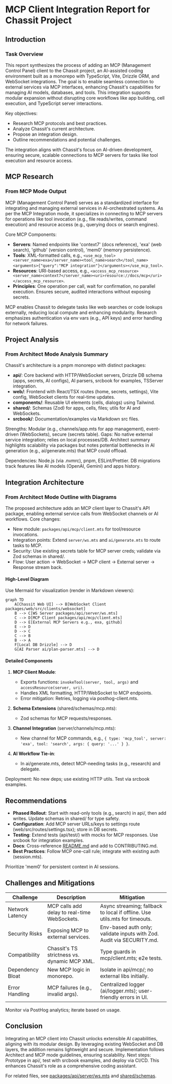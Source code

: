# MCP Client Integration Report for Chassit Project

## Introduction

### Task Overview
This report synthesizes the process of adding an MCP (Management Control Panel) client to the Chassit project, an AI-assisted coding environment built as a monorepo with TypeScript, Vite, Drizzle ORM, and WebSocket integrations. The goal is to enable seamless connection to external services via MCP interfaces, enhancing Chassit's capabilities for managing AI models, databases, and tools. This integration supports modular expansion without disrupting core workflows like app building, cell execution, and TypeScript server interactions.

Key objectives:
- Research MCP protocols and best practices.
- Analyze Chassit's current architecture.
- Propose an integration design.
- Outline recommendations and potential challenges.

The integration aligns with Chassit's focus on AI-driven development, ensuring secure, scalable connections to MCP servers for tasks like tool execution and resource access.

## MCP Research

### From MCP Mode Output
MCP (Management Control Panel) serves as a standardized interface for integrating and managing external services in AI-orchestrated systems. As per the MCP Integration mode, it specializes in connecting to MCP servers for operations like tool invocation (e.g., file reads/writes, command execution) and resource access (e.g., querying docs or search engines).

Core MCP Components:
- **Servers**: Named endpoints like 'context7' (docs reference), 'exa' (web search), 'github' (version control), 'mem0' (memory persistence).
- **Tools**: XML-formatted calls, e.g., `<use_mcp_tool><server_name>exa</server_name><tool_name>search</tool_name><arguments>{"query":"MCP integration"}</arguments></use_mcp_tool>`.
- **Resources**: URI-based access, e.g., `<access_mcp_resource><server_name>context7</server_name><uri>resource://docs/mcp</uri></access_mcp_resource>`.
- **Principles**: One operation per call, wait for confirmation, no parallel execution. Ensures secure, audited interactions without exposing secrets.

MCP enables Chassit to delegate tasks like web searches or code lookups externally, reducing local compute and enhancing modularity. Research emphasizes authentication via env vars (e.g., API keys) and error handling for network failures.

## Project Analysis

### From Architect Mode Analysis Summary
Chassit's architecture is a pnpm monorepo with distinct packages:
- **api/**: Core backend with HTTP/WebSocket servers, Drizzle DB schema (apps, secrets, AI configs), AI parsers, srcbook for examples, TSServer integration.
- **web/**: Frontend with React/TSX routes (home, secrets, settings), Vite config, WebSocket clients for real-time updates.
- **components/**: Reusable UI elements (cells, dialogs) using Tailwind.
- **shared/**: Schemas (Zod) for apps, cells, files; utils for AI and WebSockets.
- **srcbook/**: Documentation/examples via Markdown src files.

Strengths: Modular (e.g., channels/app.mts for app management), event-driven (WebSockets), secure (secrets table). Gaps: No native external service integration; relies on local processes/DB. Architect summary highlights scalability via packages but notes potential bottlenecks in AI generation (e.g., ai/generate.mts) that MCP could offload.

Dependencies: Node.js (via .nvmrc), pnpm, ESLint/Prettier. DB migrations track features like AI models (OpenAI, Gemini) and apps history.

## Integration Architecture

### From Architect Mode Outline with Diagrams
The proposed architecture adds an MCP client layer to Chassit's API package, enabling external service calls from WebSocket channels or AI workflows. Core changes:
- New module: `packages/api/mcp/client.mts` for tool/resource invocations.
- Integration points: Extend `server/ws.mts` and `ai/generate.mts` to route tasks to MCP.
- Security: Use existing secrets table for MCP server creds; validate via Zod schemas in shared/.
- Flow: User action → WebSocket → MCP client → External server → Response stream back.

#### High-Level Diagram
Use Mermaid for visualization (render in Markdown viewers):

```mermaid
graph TD
    A[Chassit Web UI] --> B[WebSocket Client packages/web/src/clients/websocket]
    B --> C[WS Server packages/api/server/ws.mts]
    C --> D[MCP Client packages/api/mcp/client.mts]
    D --> E[External MCP Servers e.g., exa, github]
    E --> D
    D --> C
    C --> B
    B --> A
    F[Local DB Drizzle] --> D
    G[AI Parser ai/plan-parser.mts] --> D
```

#### Detailed Components
1. **MCP Client Module**:
   - Exports functions: `invokeTool(server, tool, args)` and `accessResource(server, uri)`.
   - Handles XML formatting, HTTP/WebSocket to MCP endpoints.
   - Error mitigation: Retries, logging via posthog-client.mts.

2. **Schema Extensions** (shared/schemas/mcp.mts):
   - Zod schemas for MCP requests/responses.

3. **Channel Integration** (server/channels/mcp.mts):
   - New channel for MCP commands, e.g., `{ type: 'mcp_tool', server: 'exa', tool: 'search', args: { query: '...' } }`.

4. **AI Workflow Tie-in**:
   - In ai/generate.mts, detect MCP-needing tasks (e.g., research) and delegate.

Deployment: No new deps; use existing HTTP utils. Test via srcbook examples.

## Recommendations

- **Phased Rollout**: Start with read-only tools (e.g., search) in api/, then add writes. Update schemas in shared/ for type safety.
- **Configuration**: Add MCP server URLs/keys to settings route (web/src/routes/settings.tsx); store in DB secrets.
- **Testing**: Extend tests (api/test/) with mocks for MCP responses. Use srcbook for integration examples.
- **Docs**: Cross-reference [README.md](../README.md) and add to CONTRIBUTING.md.
- **Best Practices**: Follow MCP one-call rule; integrate with existing auth (session.mts).

Prioritize 'mem0' for persistent context in AI sessions.

## Challenges and Mitigations

| Challenge | Description | Mitigation |
|-----------|-------------|------------|
| Network Latency | MCP calls add delay to real-time WebSockets. | Async streaming; fallback to local if offline. Use utils.mts for timeouts. |
| Security Risks | Exposing MCP to external services. | Env-based auth only; validate inputs with Zod. Audit via SECURITY.md. |
| Compatibility | Chassit's TS strictness vs. dynamic MCP XML. | Type guards in mcp/client.mts; e2e tests. |
| Dependency Bloat | New MCP logic in monorepo. | Isolate in api/mcp/; no external libs initially. |
| Error Handling | MCP failures (e.g., invalid args). | Centralized logger (ai/logger.mts); user-friendly errors in UI. |

Monitor via PostHog analytics; iterate based on usage.

## Conclusion

Integrating an MCP client into Chassit unlocks extensible AI capabilities, aligning with its modular design. By leveraging existing WebSocket and DB layers, the addition remains lightweight and secure. Implementation follows Architect and MCP mode guidelines, ensuring scalability. Next steps: Prototype in api/, test with srcbook examples, and deploy via CI/CD. This enhances Chassit's role as a comprehensive coding assistant.

For related files, see [packages/api/server/ws.mts](../packages/api/server/ws.mts) and [shared/schemas](../packages/shared/src/schemas/).